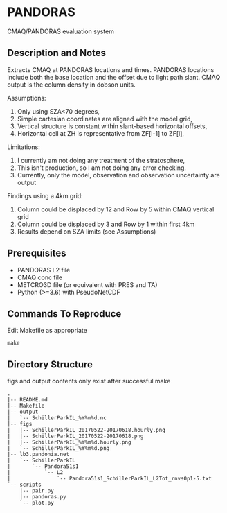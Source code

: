 # PANDORAS

CMAQ/PANDORAS evaluation system

## Description and Notes

Extracts CMAQ at PANDORAS locations and times. PANDORAS locations include
both the base location and the offset due to light path slant. CMAQ output
is the column density in dobson units.

Assumptions:

1. Only using SZA<70 degrees,
2. Simple cartesian coordinates are aligned with the model grid,
3. Vertical structure is constant within slant-based horizontal offsets,
4. Horizontal cell at ZH is representative from ZF[l-1] to ZF[l],

Limitations:

1. I currently am not doing any treatment of the stratosphere,
2. This isn't production, so I am not doing any error checking.
3. Currently, only the model, observation and observation uncertainty are output


Findings using a 4km grid:

1. Column could be displaced by 12 and Row by 5 within CMAQ  vertical grid
2. Column could be displaced by 3 and Row by 1 within first 4km
3. Results depend on SZA limits (see Assumptions)

## Prerequisites

* PANDORAS L2 file
* CMAQ conc file
* METCRO3D file (or equivalent with PRES and TA)
* Python (>=3.6) with PseudoNetCDF

## Commands To Reproduce

Edit Makefile as appropriate
```
make
```

## Directory Structure

figs and output contents only exist after successful make

```
.
|-- README.md
|-- Makefile
|-- output
|   `-- SchillerParkIL_%Y%m%d.nc
|-- figs
|   |-- SchillerParkIL_20170522-20170618.hourly.png
|   |-- SchillerParkIL_20170522-20170618.png
|   |-- SchillerParkIL_%Y%m%d.hourly.png
|   `-- SchillerParkIL_%Y%m%d.png
|-- lb3.pandonia.net
|   `-- SchillerParkIL
|       `-- Pandora51s1
|           `-- L2
|               `-- Pandora51s1_SchillerParkIL_L2Tot_rnvs0p1-5.txt
`-- scripts
    |-- pair.py
    |-- pandoras.py
    `-- plot.py
```
